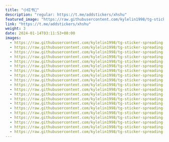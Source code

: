 ```yaml
---
title: "小红书🍠"
description: "regular: https://t.me/addstickers/xhshu"
featured_image: "https://raw.githubusercontent.com/kylelin1998/tg-sticker-spreading-worldwide-images/main/img/6632ee56-ef0c-4905-a051-0710a70209dc.jpg"
link: "https://t.me/addstickers/xhshu"
weight: 3
date: 2024-01-14T03:11:53+08:00
images:
  - https://raw.githubusercontent.com/kylelin1998/tg-sticker-spreading-worldwide-images/main/img/6632ee56-ef0c-4905-a051-0710a70209dc.jpg
  - https://raw.githubusercontent.com/kylelin1998/tg-sticker-spreading-worldwide-images/main/img/3b801ab0-45a4-44c3-a626-107c6861a29b.jpg
  - https://raw.githubusercontent.com/kylelin1998/tg-sticker-spreading-worldwide-images/main/img/e709b935-d1be-4cf7-911b-c3f1a61a7b16.jpg
  - https://raw.githubusercontent.com/kylelin1998/tg-sticker-spreading-worldwide-images/main/img/76a43595-b62b-4c1a-a132-f01cfc53cb0c.jpg
  - https://raw.githubusercontent.com/kylelin1998/tg-sticker-spreading-worldwide-images/main/img/6157b3c6-20eb-409a-88c6-b80d4a20c2ad.jpg
  - https://raw.githubusercontent.com/kylelin1998/tg-sticker-spreading-worldwide-images/main/img/1df8391c-523c-4c6f-af7c-3582bfeb2196.jpg
  - https://raw.githubusercontent.com/kylelin1998/tg-sticker-spreading-worldwide-images/main/img/dc19589d-3540-402e-9d18-b67f09a6117e.jpg
  - https://raw.githubusercontent.com/kylelin1998/tg-sticker-spreading-worldwide-images/main/img/aa111fba-9100-4f07-9ab6-0085f7ffd370.jpg
  - https://raw.githubusercontent.com/kylelin1998/tg-sticker-spreading-worldwide-images/main/img/f4e2794f-8c25-4e4d-80cd-2bca9e1f0f02.jpg
  - https://raw.githubusercontent.com/kylelin1998/tg-sticker-spreading-worldwide-images/main/img/29217b29-951b-46be-bea8-5259763c9076.jpg
  - https://raw.githubusercontent.com/kylelin1998/tg-sticker-spreading-worldwide-images/main/img/9f131458-cf0a-4191-af8b-6154fa566d10.jpg
  - https://raw.githubusercontent.com/kylelin1998/tg-sticker-spreading-worldwide-images/main/img/e622f2cf-793d-4678-9995-ccc94f54c0f7.jpg
  - https://raw.githubusercontent.com/kylelin1998/tg-sticker-spreading-worldwide-images/main/img/55a1eca1-71e8-48c3-9f3b-9f02f62ae865.jpg
  - https://raw.githubusercontent.com/kylelin1998/tg-sticker-spreading-worldwide-images/main/img/a67e64d3-23b2-4da3-b573-950e92bbee1c.jpg
  - https://raw.githubusercontent.com/kylelin1998/tg-sticker-spreading-worldwide-images/main/img/b835e431-23b2-4aeb-aaa8-a889cce0ac79.jpg
  - https://raw.githubusercontent.com/kylelin1998/tg-sticker-spreading-worldwide-images/main/img/23811666-c38a-4ec6-9a54-a23ab30e049b.jpg
  - https://raw.githubusercontent.com/kylelin1998/tg-sticker-spreading-worldwide-images/main/img/8f52d2a9-9576-4d49-802e-00e1ad55a04b.jpg
  - https://raw.githubusercontent.com/kylelin1998/tg-sticker-spreading-worldwide-images/main/img/738e650f-0226-47b3-8a9e-bc8cd100825e.jpg
  - https://raw.githubusercontent.com/kylelin1998/tg-sticker-spreading-worldwide-images/main/img/0eb631d9-3fc3-40c6-948f-bbea0d86a6bd.jpg
  - https://raw.githubusercontent.com/kylelin1998/tg-sticker-spreading-worldwide-images/main/img/61cd4beb-652c-4e83-8c3e-eb04316ffbd2.jpg
---
```

